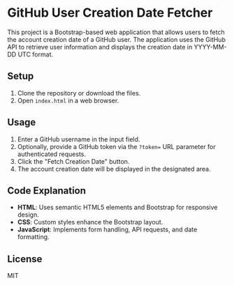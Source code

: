 # GitHub User Creation Date Fetcher

This project is a Bootstrap-based web application that allows users to fetch the account creation date of a GitHub user. The application uses the GitHub API to retrieve user information and displays the creation date in YYYY-MM-DD UTC format.

## Setup

1. Clone the repository or download the files.
2. Open `index.html` in a web browser.

## Usage

1. Enter a GitHub username in the input field.
2. Optionally, provide a GitHub token via the `?token=` URL parameter for authenticated requests.
3. Click the "Fetch Creation Date" button.
4. The account creation date will be displayed in the designated area.

## Code Explanation

- **HTML**: Uses semantic HTML5 elements and Bootstrap for responsive design.
- **CSS**: Custom styles enhance the Bootstrap layout.
- **JavaScript**: Implements form handling, API requests, and date formatting.

## License

MIT